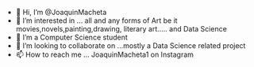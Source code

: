 - 👋 Hi, I’m @JoaquinMacheta
- 👀 I’m interested in ... all and any forms of Art be it movies,novels,painting,drawing, literary art..... and Data Science
- 🌱 I’m a Computer Science student 
- 💞️ I’m looking to collaborate on ...mostly a Data Science related project
- 📫 How to reach me ... JoaquinMacheta1 on Instagram

<!---
JoaquinMacheta/JoaquinMacheta is a ✨ special ✨ repository because its `README.md` (this file) appears on your GitHub profile.
You can click the Preview link to take a look at your changes.
--->
